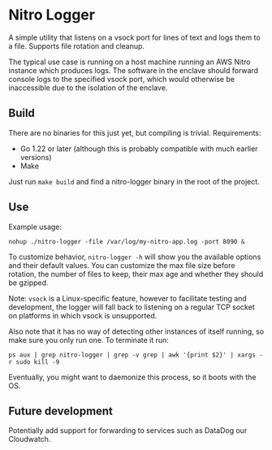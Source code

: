 # Nitro Logger

A simple utility that listens on a vsock port for lines of text and logs them to a file.
Supports file rotation and cleanup.

The typical use case is running on a host machine running an AWS Nitro instance which produces logs.
The software in the enclave should forward console logs to the specified vsock port, which would otherwise be
inaccessible due to the isolation of the enclave.

## Build

There are no binaries for this just yet, but compiling is trivial.
Requirements:

- Go 1.22 or later (although this is probably compatible with much earlier versions)
- Make

Just run ```make build``` and find a nitro-logger binary in the root of the project.

## Use

Example usage:

```shell
nohup ./nitro-logger -file /var/log/my-nitro-app.log -port 8090 &
```

To customize behavior, ```nitro-logger -h``` will show you the available options and their default values.
You can customize the max file size before rotation, the number of files to keep, their max age and whether they should
be gzipped.

Note: `vsock` is a Linux-specific feature, however to facilitate testing and development, the logger will fall back to
listening on a regular TCP socket on platforms in which vsock is unsupported.

Also note that it has no way of detecting other instances of itself running, so make sure you only run one.
To terminate it run:
```shell
ps aux | grep nitro-logger | grep -v grep | awk '{print $2}' | xargs -r sudo kill -9
```
Eventually, you might want to daemonize this process, so it boots with the OS.

## Future development

Potentially add support for forwarding to services such as DataDog our Cloudwatch.
